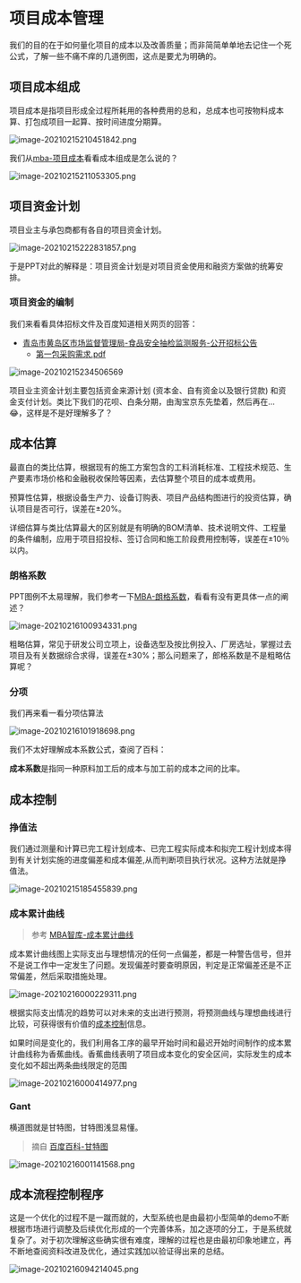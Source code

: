 # 项目成本管理

我们的目的在于如何量化项目的成本以及改善质量；而非简简单单地去记住一个死公式，了解一些不痛不痒的几道例图，这点是要尤为明确的。

## 项目成本组成

项目成本是指项目形成全过程所耗用的各种费用的总和，总成本也可按物料成本算、打包成项目一起算、按时间进度分期算。

![image-20210215210451842.png](https://i.loli.net/2021/02/16/iaTCprS1mFoj8WK.png)

我们从[mba-项目成本](https://wiki.mbalib.com/wiki/%E9%A1%B9%E7%9B%AE%E6%88%90%E6%9C%AC)看看成本组成是怎么说的？

![image-20210215211053305.png](https://i.loli.net/2021/02/16/az8GnIiYOFkjNRx.png)

## 项目资金计划

项目业主与承包商都有各自的项目资金计划。

![image-20210215222831857.png](https://i.loli.net/2021/02/16/bBhSRdTsn1qZcuC.png)

于是PPT对此的解释是：项目资金计划是对项目资金使用和融资方案做的统筹安排。

### 项目资金的编制

我们来看看具体招标文件及百度知道相关网页的回答：

* [青岛市黄岛区市场监督管理局-食品安全抽检监测服务-公开招标公告](http://www.ccgp.gov.cn/cggg/dfgg/gkzb/202102/t20210212_15918894.htm)
  * [第一包采购需求.pdf](http://120.221.95.209:8098/80613546/other/20210209/8d61c4557d4e443f9777acb2d622fc95.pdf)

![image-20210215234506569](C:\Users\hoochanlon\AppData\Roaming\Typora\typora-user-images\image-20210215234506569.png)

项目业主资金计划主要包括资金来源计划 (资本金、自有资金以及银行贷款) 和资金支付计划。类比下我们的花呗、白条分期，由淘宝京东先垫着，然后再在...😂，这样是不是好理解多了？

## 成本估算

最直白的类比估算，根据现有的施工方案包含的工料消耗标准、工程技术规范、生产要素市场价格和金融税收保险等因素，去估算整个项目的成本或费用。

预算性估算，根据设备生产力、设备订购表、项目产品结构图进行的投资估算，确认项目是否可行，误差在±20%。

详细估算与类比估算最大的区别就是有明确的BOM清单、技术说明文件、工程量的条件编制，应用于项目招投标、签订合同和施工阶段费用控制等，误差在±10％以内。



### 朗格系数

PPT图例不太易理解，我们参考一下[MBA-朗格系数](https://wiki.mbalib.com/wiki/%E6%9C%97%E6%A0%BC%E7%B3%BB%E6%95%B0%E6%B3%95)，看看有没有更具体一点的阐述？

![image-20210216100934331.png](https://i.loli.net/2021/02/16/TN6yFMIeWSomX9b.png)

粗略估算，常见于研发公司立项上，设备选型及按比例投入、厂房选址，掌握过去项目及有关数据综合求得，误差在±30%；那么问题来了，郎格系数是不是粗略估算呢？

### 分项

我们再来看一看分项估算法

![image-20210216101918698.png](https://i.loli.net/2021/02/16/iWwTeoHCGubrQPc.png)

我们不太好理解成本系数公式，查阅了百科：

**成本系数**是指同一种原料加工后的成本与加工前的成本之间的比率。

## 成本控制

###  挣值法

我们通过测量和计算已完工程计划成本、已完工程实际成本和拟完工程计划成本得到有关计划实施的进度偏差和成本偏差,从而判断项目执行状况。这种方法就是挣值法。

![image-20210215185455839.png](https://i.loli.net/2021/02/16/GmJBiS9kYWjXT5b.png)

### 成本累计曲线

> 参考  [MBA智库-成本累计曲线](https://wiki.mbalib.com/wiki/%E6%97%B6%E9%97%B4%E7%B4%AF%E8%AE%A1%E6%88%90%E6%9C%AC%E5%9B%BE)

成本累计曲线图上实际支出与理想情况的任何一点偏差，都是一种警告信号，但并不是说工作中一定发生了问题。发现偏差时要查明原因，判定是正常偏差还是不正常偏差，然后采取措施处理。 

![image-20210216000229311.png](https://i.loli.net/2021/02/16/8ZAIhTwNUK1yWDk.png)

根据实际支出情况的趋势可以对未来的支出进行预测，将预测曲线与理想曲线进行比较，可获得很有价值的[成本控制](https://wiki.mbalib.com/wiki/成本控制)信息。

如果时间是变化的，我们利用各工序的最早开始时间和最迟开始时间制作的成本累计曲线称为香蕉曲线。香蕉曲线表明了项目成本变化的安全区间，实际发生的成本变化如不超出两条曲线限定的范围

![image-20210216000414977.png](https://i.loli.net/2021/02/16/4Rh9iHpjl3AOS82.png)

### Gant

横道图就是甘特图，甘特图浅显易懂。

> 摘自 [百度百科-甘特图](https://baike.baidu.com/item/%E7%94%98%E7%89%B9%E5%9B%BE/113232?fr=aladdin)

![image-20210216001141568.png](https://i.loli.net/2021/02/16/euKhXy8YbG24iz5.png)

## 成本流程控制程序

这是一个优化的过程不是一蹴而就的，大型系统也是由最初小型简单的demo不断根据市场进行调整及后续优化形成的一个完善体系，加之逐项的分工，于是系统就复杂了。对于初次理解这些确实很有难度，理解的过程也是由最初印象地建立，再不断地查阅资料改进及优化，通过实践加以验证得出来的总结。

![image-20210216094214045.png](https://i.loli.net/2021/02/16/YAlUhLc3Q7NsanH.png)